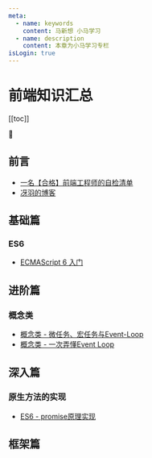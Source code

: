```yaml
---
meta:
  - name: keywords
    content: 马新想 小马学习 
  - name: description
    content: 本章为小马学习专栏
isLogin: true
---
```



# 前端知识汇总

[[toc]]

:horse:


## 前言

- [一名【合格】前端工程师的自检清单](https://juejin.cn/post/6844903830887366670#heading-18)
- [冴羽的博客](https://github.com/mqyqingfeng/Blog)

## 基础篇


### ES6

- [ECMAScript 6 入门](https://es6.ruanyifeng.com/#docs/promise)

## 进阶篇

### 概念类

- [概念类 - 微任务、宏任务与Event-Loop](https://www.cnblogs.com/jiasm/p/9482443.html)
- [概念类 - 一次弄懂Event Loop](https://juejin.cn/post/6844903764202094606?utm_source=gold_browser_extension#heading-6)

## 深入篇


### 原生方法的实现


- [ES6 - promise原理实现](https://juejin.cn/post/6844903831881400333)



## 框架篇











